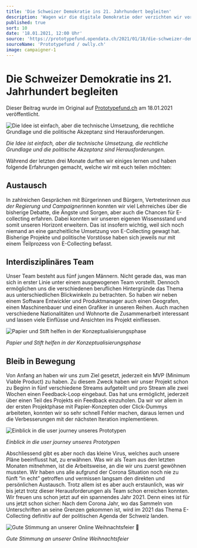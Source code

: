 ```yaml
---
title: 'Die Schweizer Demokratie ins 21. Jahrhundert begleiten'
description: 'Wagen wir die digitale Demokratie oder verzichten wir vorerst auf eine breit abgestützte und zeitgemässe Partizipation? Mit dem Projekt “owlly” wollen wir die Schweizer Demokratie ins 21. Jahrhundert befördern! Wir verfolgen das Ziel, E-Collecting, also das Sammeln, Bescheinigen und Zählen von Unterschriften für Volksbegehren, in der Schweiz zu ermöglichen.'
published: true
sort: 10
date: '18.01.2021, 12:00 Uhr'
source: 'https://prototypefund.opendata.ch/2021/01/18/die-schweizer-demokratie-ins-21-jahrhundert-begleiten/'
sourceName: 'Prototypefund / owlly.ch'
image: campaigner-1
---
```


# Die Schweizer Demokratie ins 21. Jahrhundert begleiten

Dieser Beitrag wurde im Original auf [Prototypefund.ch](https://prototypefund.opendata.ch/2021/01/18/die-schweizer-demokratie-ins-21-jahrhundert-begleiten/) am 18.01.2021 veröffentlicht.

![Die Idee ist einfach, aber die technische Umsetzung, die rechtliche Grundlage und die politische Akzeptanz sind Herausforderungen.](https://prototypefund.opendata.ch/files/2021/01/photo-1554252117-53f26a5ebdbd-1024x683.jpeg)

_Die Idee ist einfach, aber die technische Umsetzung, die rechtliche Grundlage und die politische Akzeptanz sind Herausforderungen._

Während der letzten drei Monate durften wir einiges lernen und haben folgende Erfahrungen gemacht, welche wir mit euch teilen möchten:

## **Austausch**

In zahlreichen Gesprächen mit Bürgerinnen und Bürgern, Vertreter*innen aus der Regierung und Campaigner*innen konnten wir viel Lehrreiches über die bisherige Debatte, die Ängste und Sorgen, aber auch die Chancen für E-collecting erfahren. Dabei konnten wir unseren eigenen Wissensstand und somit unseren Horizont erweitern. Das ist insofern wichtig, weil sich noch niemand an eine ganzheitliche Umsetzung von E-Collecting gewagt hat. Bisherige Projekte und politische Vorstösse haben sich jeweils nur mit einem Teilprozess von E-Collecting befasst.

## **Interdisziplinäres Team**

Unser Team besteht aus fünf jungen Männern. Nicht gerade das, was man sich in erster Linie unter einem ausgewogenen Team vorstellt. Dennoch ermöglichen uns die verschiedenen beruflichen Hintergründe das Thema aus unterschiedlichen Blickwinkeln zu betrachten. So haben wir neben einem Software Entwickler und Produktmanager auch einen Geografen, einen Maschinenbauer und einen Grafiker in unseren Reihen. Auch machen verschiedene Nationalitäten und Wohnorte die Zusammenarbeit interessant und lassen viele Einflüsse und Ansichten ins Projekt einfliessen.

![Papier und Stift helfen in der Konzeptualisierungsphase](https://prototypefund.opendata.ch/files/2021/01/owlly_skizze.png)

_Papier und Stift helfen in der Konzeptualisierungsphase_

## **Bleib in Bewegung**

Von Anfang an haben wir uns zum Ziel gesetzt, jederzeit ein MVP (Minimum Viable Product) zu haben. Zu diesem Zweck haben wir unser Projekt schon zu Beginn in fünf verschiedene Streams aufgeteilt und pro Stream alle zwei Wochen einen Feedback-Loop eingebaut. Das hat uns ermöglicht, jederzeit über einen Teil des Projekts ein Feedback einzuholen. Da wir vor allem in der ersten Projektphase mit Papier-Konzepten oder Click-Dummys arbeiteten, konnten wir so sehr schnell Fehler machen, daraus lernen und die Verbesserungen mit der nächsten Iteration implementieren.

![Einblick in die user journey unseres Prototypen](https://prototypefund.opendata.ch/files/2021/01/owlly-screen-1024x505.png)

_Einblick in die user journey unseres Prototypen_

Abschliessend gibt es aber noch das kleine Virus, welches auch unsere Pläne beeinflusst hat, zu erwähnen. Was wir als Team aus den letzten Monaten mitnehmen, ist die Arbeitsweise, an die wir uns zuerst gewöhnen mussten. Wir haben uns alle aufgrund der Corona Situation noch nie zu fünft “in echt” getroffen und vermissen langsam den direkten und persönlichen Austausch. Trotz allem ist es aber auch erstaunlich, was wir bis jetzt trotz dieser Herausforderungen als Team schon erreichen konnten. Wir freuen uns schon jetzt auf ein spannendes Jahr 2021. Denn eines ist für uns jetzt schon sicher: Nach dem Corona Jahr, wo das Sammeln von Unterschriften an seine Grenzen gekommen ist, wird im 2021 das Thema E-Collecting definitiv auf der politischen Agenda der Schweiz landen.

![Gute Stimmung an unserer Online Weihnachtsfeier 🙂
](https://prototypefund.opendata.ch/files/2021/01/owlly-team-1024x575.png)

_Gute Stimmung an unserer Online Weihnachtsfeier_
